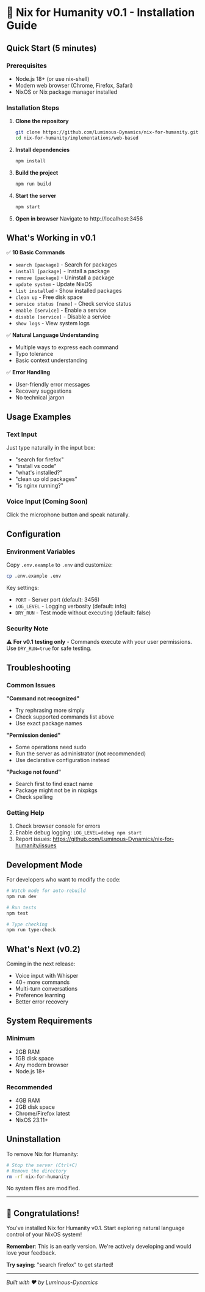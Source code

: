 # 🚀 Nix for Humanity v0.1 - Installation Guide

## Quick Start (5 minutes)

### Prerequisites
- Node.js 18+ (or use nix-shell)
- Modern web browser (Chrome, Firefox, Safari)
- NixOS or Nix package manager installed

### Installation Steps

1. **Clone the repository**
   ```bash
   git clone https://github.com/Luminous-Dynamics/nix-for-humanity.git
   cd nix-for-humanity/implementations/web-based
   ```

2. **Install dependencies**
   ```bash
   npm install
   ```

3. **Build the project**
   ```bash
   npm run build
   ```

4. **Start the server**
   ```bash
   npm start
   ```

5. **Open in browser**
   Navigate to http://localhost:3456

## What's Working in v0.1

✅ **10 Basic Commands**
- `search [package]` - Search for packages
- `install [package]` - Install a package
- `remove [package]` - Uninstall a package  
- `update system` - Update NixOS
- `list installed` - Show installed packages
- `clean up` - Free disk space
- `service status [name]` - Check service status
- `enable [service]` - Enable a service
- `disable [service]` - Disable a service
- `show logs` - View system logs

✅ **Natural Language Understanding**
- Multiple ways to express each command
- Typo tolerance
- Basic context understanding

✅ **Error Handling**
- User-friendly error messages
- Recovery suggestions
- No technical jargon

## Usage Examples

### Text Input
Just type naturally in the input box:
- "search for firefox"
- "install vs code"
- "what's installed?"
- "clean up old packages"
- "is nginx running?"

### Voice Input (Coming Soon)
Click the microphone button and speak naturally.

## Configuration

### Environment Variables
Copy `.env.example` to `.env` and customize:

```bash
cp .env.example .env
```

Key settings:
- `PORT` - Server port (default: 3456)
- `LOG_LEVEL` - Logging verbosity (default: info)
- `DRY_RUN` - Test mode without executing (default: false)

### Security Note
⚠️ **For v0.1 testing only** - Commands execute with your user permissions. Use `DRY_RUN=true` for safe testing.

## Troubleshooting

### Common Issues

**"Command not recognized"**
- Try rephrasing more simply
- Check supported commands list above
- Use exact package names

**"Permission denied"**
- Some operations need sudo
- Run the server as administrator (not recommended)
- Use declarative configuration instead

**"Package not found"**
- Search first to find exact name
- Package might not be in nixpkgs
- Check spelling

### Getting Help

1. Check browser console for errors
2. Enable debug logging: `LOG_LEVEL=debug npm start`
3. Report issues: https://github.com/Luminous-Dynamics/nix-for-humanity/issues

## Development Mode

For developers who want to modify the code:

```bash
# Watch mode for auto-rebuild
npm run dev

# Run tests
npm test

# Type checking
npm run type-check
```

## What's Next (v0.2)

Coming in the next release:
- Voice input with Whisper
- 40+ more commands
- Multi-turn conversations
- Preference learning
- Better error recovery

## System Requirements

### Minimum
- 2GB RAM
- 1GB disk space
- Any modern browser
- Node.js 18+

### Recommended  
- 4GB RAM
- 2GB disk space
- Chrome/Firefox latest
- NixOS 23.11+

## Uninstallation

To remove Nix for Humanity:

```bash
# Stop the server (Ctrl+C)
# Remove the directory
rm -rf nix-for-humanity
```

No system files are modified.

---

## 🎉 Congratulations!

You've installed Nix for Humanity v0.1. Start exploring natural language control of your NixOS system!

**Remember**: This is an early version. We're actively developing and would love your feedback.

**Try saying**: "search firefox" to get started!

---

*Built with ❤️ by Luminous-Dynamics*